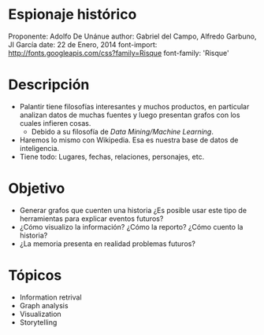 Espionaje histórico
========================================================
Proponente: Adolfo De Unánue
author: Gabriel del Campo, Alfredo Garbuno, JI García
date: 22 de Enero, 2014
font-import: http://fonts.googleapis.com/css?family=Risque
font-family: 'Risque'




Descripción
========================================================

- Palantir tiene filosofías interesantes y muchos productos, en particular analizan datos de muchas fuentes y luego presentan grafos con los cuales infieren cosas. 
  - Debido a su filosofía de *Data Mining/Machine Learning*.
- Haremos lo mismo con Wikipedia. Esa es nuestra base de datos de inteligencia.
- Tiene todo: Lugares, fechas, relaciones, personajes, etc.


Objetivo
========================================================

- Generar grafos que cuenten una historia ¿Es posible usar este tipo de herramientas para explicar eventos futuros?
- ¿Cómo visualizo la información? ¿Cómo la reporto? ¿Cómo cuento la historia?
- ¿La memoria presenta en realidad problemas futuros? 

Tópicos
========================================================
- Information retrival
- Graph analysis
- Visualization
- Storytelling
